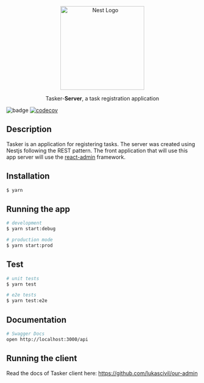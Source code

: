 <p align="center">
  <a href="http://nestjs.com/" target="blank"><img src="https://nestjs.com/img/logo_text.svg" width="220" alt="Nest Logo" /></a>
</p>

<p align="center">Tasker-<strong>Server</strong>, a task registration application</p>

![badge](https://action-badges.now.sh/lukascivil/tasker)
[![codecov](https://codecov.io/gh/lukascivil/tasker/branch/master/graph/badge.svg)](https://codecov.io/gh/lukascivil/tasker)

## Description

Tasker is an application for registering tasks. The server was created using Nestjs following the REST pattern. The front application that will use this app server will use the [react-admin](https://marmelab.com/react-admin/Readme.html) framework.

## Installation

```bash
$ yarn
```

## Running the app

```bash
# development
$ yarn start:debug

# production mode
$ yarn start:prod
```

## Test

```bash
# unit tests
$ yarn test

# e2e tests
$ yarn test:e2e
```

## Documentation

```bash
# Swagger Docs
open http://localhost:3000/api
```

## Running the client

Read the docs of Tasker client here: https://github.com/lukascivil/our-admin
